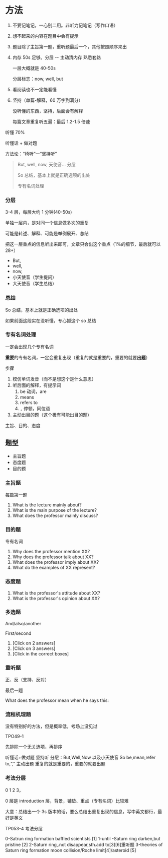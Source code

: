 # 方法

1. 不要记笔记，一心别二用。非听力记笔记（写作口语）

2. 想不起来的内容在题目中会有提示

3. 题目除了主旨第一题，重听题最后一个，其他按照顺序来出

4. 内存 50s 足够。分层 -- 主动清内存 熟悉套路

   一层大概就是 40-50s

   分层标志：now, well, but

5. 看阅读也不一定能看懂

6. 坚持（单篇-解释，60 万字到满分）

   没听懂的东西，坚持，后面会有解释

   每篇文章重复听五遍：最后 1.2-1.5 倍速

听懂 70%

听懂话 + 做对题

方法论：“椅听”一“坚持听”

> But, well, now, 天使音... 分层
>
> So 总结，基本上就是正确选项的出处
>
> 专有名词处理

### 分层

3-4 层，每层大约 1 分钟(40-50s)

单独一层内，是对同一个信息做多次的重复

可能是转述、解释、可能是举例展开、总结

把这一层重点的信息听出来即可，文章只会出这个重点（1%的细节，最后就可以 28+）

- But,
- well,
- now,
- 小天使音（学生提问）
- 大天使音（学生总结）

### 总结

So 总结，基本上就是正确选项的出处

如果前面这段实在没听懂，专心抓这个 so 总结

### 专有名词处理

一定会出现几个专有名词

**重要**的专有名词，一定会重复出现（重复的就是重要的，重要的就要**出题**）

步骤

1. 模仿单词发音（而不是想这个是什么意思）
2. 听后面的解释，有提示词
   1. be 动词，are
   2. means
   3. refers to
   4. `,` 停顿，同位语
3. 主动出目的题（这个极有可能出目的题）

主旨、目的、态度

## 题型

- 主旨题
- 态度题
- 目的题

### 主旨题

每篇第一题

1. What is the lecture mainly about?
2. What is the main purpose of the lecture?
3. What does the professor mainly discuss?

### 目的题

专有名词

1. Why does the professor mention XX?
2. Why does the professor talk about XX?
3. What does the professor imply about XX?
4. What do the examples of XX represent?

### 态度题

1. What is the professor's attitude about XX?
2. What is the professor's opinion about XX?

### 多选题

And/also/another

First/second

1. [Click on 2 answers]
2. [Click on 3 answers]
3. [Click in the correct boxes]

### 重听题

正、反（支持、反对）

最后一题

What does the professor mean when he says this:

### 流程机理题

没有特别好的方法，但是概率低，考场上没见过

TPO49-1

先排除一个无关选项，再排序

听懂话+做对题
坚持听
分层：But,Well,Now 以及小天使音
So
be,mean,refer to,“,”
主动出题
重复的就是重要的，重要的就要出题

### 考法分层

0 1 2 3，

0 层是 introduction 层，背景，铺垫、重点（专有名词）比较难

大意：总结出一个 3s 版本的话，要么总结出重复出现的信息，写中英文都行，最好是英文

TP053-4 考法分层

0-Satrun ring formation baffled scientists [1]
1-until -Saturn ring darken,but pristine [2]
2-Saturn ring,.not disappear,sth.add to[3][6]重听题
3-theories of Saturn ring formation
moon collision/Roche limit[4]/asteroid [5]

